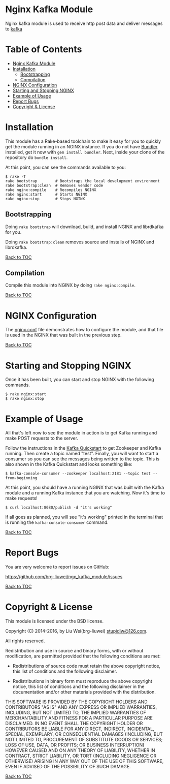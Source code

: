 Nginx Kafka Module
====

Nginx kafka module is used to receive http post data and deliver messages to [kafka](http://kafka.apache.org/)

Table of Contents
====

* [Nginx Kafka Module](#nginx-kafka-module)
* [Installation](#installation)
    * [Bootstrapping](#bootstrapping)
    * [Compilation](#compilation)
* [NGINX Configuration](#nginx-configuration)
* [Starting and Stopping NGINX](#starting-and-stopping-nginx)
* [Example of Usage](#example-of-usage)
* [Report Bugs](#report-bugs)
* [Copyright & License](#copyright--license)

Installation
====

This module has a Rake-based toolchain to make it easy for you to quickly get
the module running in an NGINX instance. If you do not have
[Bundler](http://bundler.io/) installed, get it now with `gem install bundler`.
Next, inside your clone of the repository do `bundle install`.

At this point, you can see the commands available to you:
```
$ rake -T
rake bootstrap        # Bootstraps the local development environment
rake bootstrap:clean  # Removes vendor code
rake nginx:compile    # Recompiles NGINX
rake nginx:start      # Starts NGINX
rake nginx:stop       # Stops NGINX
```

Bootstrapping
----

Doing `rake bootstrap` will download, build, and install NGINX and librdkafka
for you.

Doing `rake bootstrap:clean` removes source and installs of NGINX and
librdkafka.

[Back to TOC](#table-of-contents)

Compilation
----

Compile this module into NGINX by doing `rake nginx:compile`.

[Back to TOC](#table-of-contents)

NGINX Configuration
====

The [nginx.conf](nginx.conf) file demonstrates how to configure the module, and
that file is used in the NGINX that was built in the previous step.

[Back to TOC](#table-of-contents)

Starting and Stopping NGINX
====

Once it has been built, you can start and stop NGINX with the following
commands.
```
$ rake nginx:start
$ rake nginx:stop
```

Example of Usage
====

All that's left now to see the module in action is to get Kafka running and
make POST requests to the server.

Follow the instructions in the [Kafka Quickstart](http://kafka.apache.org/documentation.html#quickstart)
to get Zookeeper and Kafka running. Then create a topic named "test". Finally,
you will want to start a consumer so you can see the messages being written to
the topic. This is also shown in the Kafka Quickstart and looks something like:
```
$ kafka-console-consumer --zookeeper localhost:2181 --topic test --from-beginning
```

At this point, you should have a running NGINX that was built with the Kafka
module and a running Kafka instance that you are watching. Now it's time to
make requests!

```
$ curl localhost:8080/publish -d "it's working"
```

If all goes as planned, you will see "it's working" printed in the terminal
that is running the `kafka-console-consumer` command.

[Back to TOC](#table-of-contents)

Report Bugs
====

You are very welcome to report issues on GitHub:

https://github.com/brg-liuwei/ngx_kafka_module/issues

[Back to TOC](#table-of-contents)

Copyright & License
====

This module is licensed under the BSD license.

Copyright (C) 2014-2016, by Liu Wei(brg-liuwei) stupidlw@126.com.

All rights reserved.

Redistribution and use in source and binary forms, with or without modification, are permitted provided that the following conditions are met:

* Redistributions of source code must retain the above copyright notice, this list of conditions and the following disclaimer.

* Redistributions in binary form must reproduce the above copyright notice, this list of conditions and the following disclaimer in the documentation and/or other materials provided with the distribution.

THIS SOFTWARE IS PROVIDED BY THE COPYRIGHT HOLDERS AND CONTRIBUTORS "AS IS" AND ANY EXPRESS OR IMPLIED WARRANTIES, INCLUDING, BUT NOT LIMITED TO, THE IMPLIED WARRANTIES OF MERCHANTABILITY AND FITNESS FOR A PARTICULAR PURPOSE ARE DISCLAIMED. IN NO EVENT SHALL THE COPYRIGHT HOLDER OR CONTRIBUTORS BE LIABLE FOR ANY DIRECT, INDIRECT, INCIDENTAL, SPECIAL, EXEMPLARY, OR CONSEQUENTIAL DAMAGES (INCLUDING, BUT NOT LIMITED TO, PROCUREMENT OF SUBSTITUTE GOODS OR SERVICES; LOSS OF USE, DATA, OR PROFITS; OR BUSINESS INTERRUPTION) HOWEVER CAUSED AND ON ANY THEORY OF LIABILITY, WHETHER IN CONTRACT, STRICT LIABILITY, OR TORT (INCLUDING NEGLIGENCE OR OTHERWISE) ARISING IN ANY WAY OUT OF THE USE OF THIS SOFTWARE, EVEN IF ADVISED OF THE POSSIBILITY OF SUCH DAMAGE.

[Back to TOC](#table-of-contents)
